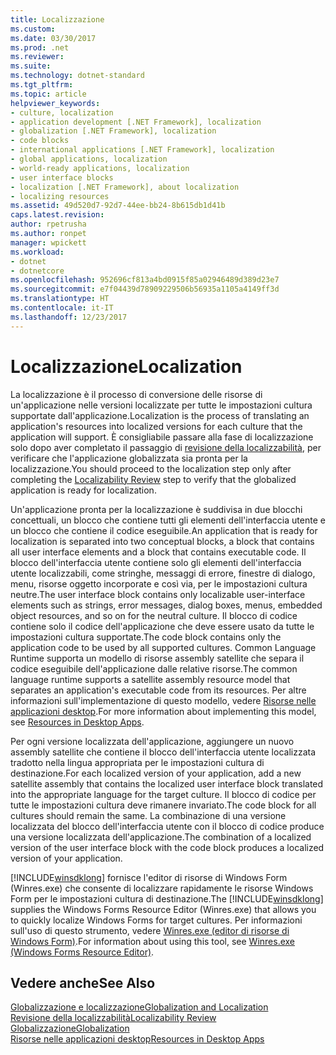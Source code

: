 ```yaml
---
title: Localizzazione
ms.custom: 
ms.date: 03/30/2017
ms.prod: .net
ms.reviewer: 
ms.suite: 
ms.technology: dotnet-standard
ms.tgt_pltfrm: 
ms.topic: article
helpviewer_keywords:
- culture, localization
- application development [.NET Framework], localization
- globalization [.NET Framework], localization
- code blocks
- international applications [.NET Framework], localization
- global applications, localization
- world-ready applications, localization
- user interface blocks
- localization [.NET Framework], about localization
- localizing resources
ms.assetid: 49d520d7-92d7-44ee-bb24-8b615db1d41b
caps.latest.revision: 
author: rpetrusha
ms.author: ronpet
manager: wpickett
ms.workload:
- dotnet
- dotnetcore
ms.openlocfilehash: 952696cf813a4bd0915f85a02946489d389d23e7
ms.sourcegitcommit: e7f04439d78909229506b56935a1105a4149ff3d
ms.translationtype: HT
ms.contentlocale: it-IT
ms.lasthandoff: 12/23/2017
---
```

# <a name="localization"></a><span data-ttu-id="9fe08-102">Localizzazione</span><span class="sxs-lookup"><span data-stu-id="9fe08-102">Localization</span></span>
<span data-ttu-id="9fe08-103">La localizzazione è il processo di conversione delle risorse di un'applicazione nelle versioni localizzate per tutte le impostazioni cultura supportate dall'applicazione.</span><span class="sxs-lookup"><span data-stu-id="9fe08-103">Localization is the process of translating an application's resources into localized versions for each culture that the application will support.</span></span> <span data-ttu-id="9fe08-104">È consigliabile passare alla fase di localizzazione solo dopo aver completato il passaggio di [revisione della localizzabilità](../../../docs/standard/globalization-localization/localizability-review.md), per verificare che l'applicazione globalizzata sia pronta per la localizzazione.</span><span class="sxs-lookup"><span data-stu-id="9fe08-104">You should proceed to the localization step only after completing the [Localizability Review](../../../docs/standard/globalization-localization/localizability-review.md) step to verify that the globalized application is ready for localization.</span></span>  
  
 <span data-ttu-id="9fe08-105">Un'applicazione pronta per la localizzazione è suddivisa in due blocchi concettuali, un blocco che contiene tutti gli elementi dell'interfaccia utente e un blocco che contiene il codice eseguibile.</span><span class="sxs-lookup"><span data-stu-id="9fe08-105">An application that is ready for localization is separated into two conceptual blocks, a block that contains all user interface elements and a block that contains executable code.</span></span> <span data-ttu-id="9fe08-106">Il blocco dell'interfaccia utente contiene solo gli elementi dell'interfaccia utente localizzabili, come stringhe, messaggi di errore, finestre di dialogo, menu, risorse oggetto incorporate e così via, per le impostazioni cultura neutre.</span><span class="sxs-lookup"><span data-stu-id="9fe08-106">The user interface block contains only localizable user-interface elements such as strings, error messages, dialog boxes, menus, embedded object resources, and so on for the neutral culture.</span></span> <span data-ttu-id="9fe08-107">Il blocco di codice contiene solo il codice dell'applicazione che deve essere usato da tutte le impostazioni cultura supportate.</span><span class="sxs-lookup"><span data-stu-id="9fe08-107">The code block contains only the application code to be used by all supported cultures.</span></span> <span data-ttu-id="9fe08-108">Common Language Runtime supporta un modello di risorse assembly satellite che separa il codice eseguibile dell'applicazione dalle relative risorse.</span><span class="sxs-lookup"><span data-stu-id="9fe08-108">The common language runtime supports a satellite assembly resource model that separates an application's executable code from its resources.</span></span> <span data-ttu-id="9fe08-109">Per altre informazioni sull'implementazione di questo modello, vedere [Risorse nelle applicazioni desktop](../../../docs/framework/resources/index.md).</span><span class="sxs-lookup"><span data-stu-id="9fe08-109">For more information about implementing this model, see [Resources in Desktop Apps](../../../docs/framework/resources/index.md).</span></span>  
  
 <span data-ttu-id="9fe08-110">Per ogni versione localizzata dell'applicazione, aggiungere un nuovo assembly satellite che contiene il blocco dell'interfaccia utente localizzata tradotto nella lingua appropriata per le impostazioni cultura di destinazione.</span><span class="sxs-lookup"><span data-stu-id="9fe08-110">For each localized version of your application, add a new satellite assembly that contains the localized user interface block translated into the appropriate language for the target culture.</span></span> <span data-ttu-id="9fe08-111">Il blocco di codice per tutte le impostazioni cultura deve rimanere invariato.</span><span class="sxs-lookup"><span data-stu-id="9fe08-111">The code block for all cultures should remain the same.</span></span> <span data-ttu-id="9fe08-112">La combinazione di una versione localizzata del blocco dell'interfaccia utente con il blocco di codice produce una versione localizzata dell'applicazione.</span><span class="sxs-lookup"><span data-stu-id="9fe08-112">The combination of a localized version of the user interface block with the code block produces a localized version of your application.</span></span>  
  
 <span data-ttu-id="9fe08-113">[!INCLUDE[winsdklong](../../../includes/winsdklong-md.md)] fornisce l'editor di risorse di Windows Form (Winres.exe) che consente di localizzare rapidamente le risorse Windows Form per le impostazioni cultura di destinazione.</span><span class="sxs-lookup"><span data-stu-id="9fe08-113">The [!INCLUDE[winsdklong](../../../includes/winsdklong-md.md)] supplies the Windows Forms Resource Editor (Winres.exe) that allows you to quickly localize Windows Forms for target cultures.</span></span> <span data-ttu-id="9fe08-114">Per informazioni sull'uso di questo strumento, vedere [Winres.exe (editor di risorse di Windows Form)](../../../docs/framework/tools/winres-exe-windows-forms-resource-editor.md).</span><span class="sxs-lookup"><span data-stu-id="9fe08-114">For information about using this tool, see [Winres.exe (Windows Forms Resource Editor)](../../../docs/framework/tools/winres-exe-windows-forms-resource-editor.md).</span></span>  
  
## <a name="see-also"></a><span data-ttu-id="9fe08-115">Vedere anche</span><span class="sxs-lookup"><span data-stu-id="9fe08-115">See Also</span></span>  
 [<span data-ttu-id="9fe08-116">Globalizzazione e localizzazione</span><span class="sxs-lookup"><span data-stu-id="9fe08-116">Globalization and Localization</span></span>](../../../docs/standard/globalization-localization/index.md)  
 [<span data-ttu-id="9fe08-117">Revisione della localizzabilità</span><span class="sxs-lookup"><span data-stu-id="9fe08-117">Localizability Review</span></span>](../../../docs/standard/globalization-localization/localizability-review.md)  
 [<span data-ttu-id="9fe08-118">Globalizzazione</span><span class="sxs-lookup"><span data-stu-id="9fe08-118">Globalization</span></span>](../../../docs/standard/globalization-localization/globalization.md)  
 [<span data-ttu-id="9fe08-119">Risorse nelle applicazioni desktop</span><span class="sxs-lookup"><span data-stu-id="9fe08-119">Resources in Desktop Apps</span></span>](../../../docs/framework/resources/index.md)
